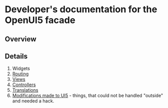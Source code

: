 # Developer's documentation for the OpenUI5 facade

## Overview

## Details

1. Widgets
2. [Routing](routing.md)
3. [Views](Views.md)
4. [Controllers](Controllers.md)
5. [Translations](translations.md)
6. [Modifications made to UI5](UI5_modifications.md) - things, that could not be handled "outside" and needed a hack.